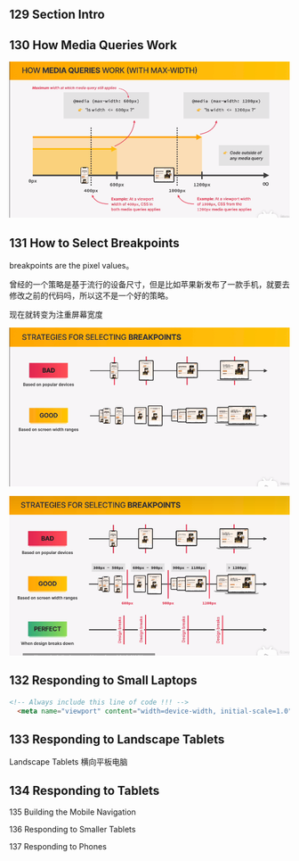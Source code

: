 ## 129 Section Intro

## 130 How Media Queries Work

![mediaqueries](img\mediaqueries.png)

## 131 How to Select Breakpoints

breakpoints are the pixel values。

曾经的一个策略是基于流行的设备尺寸，但是比如苹果新发布了一款手机，就要去修改之前的代码吗，所以这不是一个好的策略。

现在就转变为注重屏幕宽度

![](img\Snipaste_2022-11-16_21-44-53.png)

![](img\Snipaste_2022-11-16_21-51-37.png)

## 132 Responding to Small Laptops

```html
<!-- Always include this line of code !!! -->
  <meta name="viewport" content="width=device-width, initial-scale=1.0">
```

## 133 Responding to Landscape Tablets

Landscape Tablets 横向平板电脑

## 134 Responding to Tablets



135 Building the Mobile Navigation

136 Responding to Smaller Tablets

137 Responding to Phones